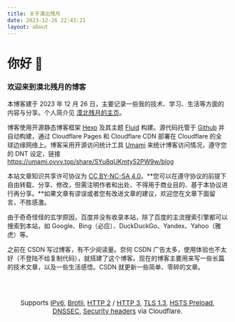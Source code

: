 ```yaml
---
title: 关于漠北残月
date: 2023-12-26 22:43:21
layout: about
---
```


# 你好 👋
### 欢迎来到漠北残月的博客

本博客建于 2023 年 12 月 26 日，主要记录一些我的技术、学习、生活等方面的内容与分享。个人简介见 [漠北残月的主页](https://www.ovvv.top)。

博客使用开源静态博客框架 [Hexo](https://hexo.io/zh-cn) 及其主题 [Fluid](https://hexo.fluid-dev.com/docs) 构建。源代码托管于 [Github](https://github.com/mobeicanyue) 并自动构建，通过 Cloudflare Pages 和 Cloudflare CDN 部署在 Cloudflare 的全球边缘网络上。博客采用开源访问统计工具 [Umami](https://umami.is) 来统计博客访问情况，遵守您的 DNT 设定，链接 https://umami.ovvv.top/share/SYu8qUKmty52PW9w/blog

本站文章知识共享许可协议为 [CC BY-NC-SA 4.0](https://creativecommons.org/licenses/by-nc-sa/4.0/deed.zh-hans)。**您可以在遵守协议的前提下自由转载、分享、修改，但需注明作者和出处、不得用于商业目的、基于本协议进行再分享。**如果文章有谬误或者您有改进文章的建议，欢迎您在文章下面留言，不胜感激。

由于奇奇怪怪的玄学原因，百度并没有收录本站，除了百度的主流搜索引擎都可以搜索到本站，如 Google、Bing（必应）、DuckDuckGo、Yandex、Yahoo（雅虎）等。

之前在 CSDN 写过博客，有不少阅读量。奈何 CSDN 广告太多，使用体验也不太好（不登陆不给复制代码），就搭建了这个博客。现在的博客主要用来写一些长篇的技术文章，以及一些生活感悟。CSDN 就更新一些简单、零碎的文章。

<br><br>

<p style="font-size: 15px; text-align: center;">Supports <a href="https://ready.chair6.net/?url=ovvv.top">IPv6</a>, <a href="https://tools.keycdn.com/brotli-test?url=https%3A%2F%2Fblog.ovvv.top">Brotli</a>, <a href="http://http2.pro/check?url=https%3A//blog.ovvv.top">HTTP 2</a> / <a href="https://http3check.net?host=blog.ovvv.top">HTTP 3</a>, <a href="https://www.cdn77.com/tls-test/result?domain=blog.ovvv.top">TLS 1.3</a>, <a href="https://hstspreload.org/?domain=ovvv.top">HSTS Preload</a>, <a href="https://dnssec-debugger.verisignlabs.com/blog.ovvv.top">DNSSEC</a>, <a href="https://securityheaders.com/?q=blog.ovvv.top&hide=on&followRedirects=on">Security headers</a> via Cloudflare.</p>
